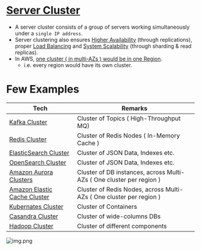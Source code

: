 # [Server Cluster](https://www.racksolutions.com/news/blog/server-cluster-how-it-works/)
- A server cluster consists of a group of servers working simultaneously under a `single IP address`.
- Server clustering also ensures [Higher Availability](HighAvailability.md) (through replications), proper [Load Balancing](LoadBalancer.md) and [System Scalability](Scalability.md) (through sharding & read replicas).
- In AWS, [one cluster ( in multi-AZs ) would be in one Region](../../2_AWSComponents/AWS-Global-Architecture-Region-AZ.md). 
  - i.e. every region would have its own cluster. 

# Few Examples

| Tech                                                                                               | Remarks                                                              |
|----------------------------------------------------------------------------------------------------|----------------------------------------------------------------------|
| [Kafka Cluster](../4_MessageBrokers/Kafka.md)                                                      | Cluster of Topics ( High-Throughput MQ)                              |                     
| [Redis Cluster](../3_DatabaseComponents/NoSQL-Databases/Redis/RedisCluster.md)                     | Cluster of Redis Nodes ( In-Memory Cache )                           |
| [ElasticSearch Cluster](../3_DatabaseComponents/NoSQL-Databases/ElasticSearch/ElasticSearchCluster.md) | Cluster of JSON Data, Indexes etc.                                   |
| [OpenSearch Cluster](../../2_AWSComponents/6_DatabaseServices/AmazonOpenSearch.md)                 | Cluster of JSON Data, Indexes etc.                                   |
| [Amazon Aurora Clusters](../../2_AWSComponents/6_DatabaseServices/AmazonAurora/AuroraDBClusters.md) | Cluster of DB instances, across Multi-AZs ( One cluster per region ) |
| [Amazon Elastic Cache Cluster](../../2_AWSComponents/6_DatabaseServices/AmazonElasicCache.md)      | Cluster of Redis Nodes, across Multi-AZs ( One cluster per region )  |
| [Kubernates Cluster](../6_DevOps/Kubernates.md)                                                    | Cluster of Containers                                                |
| [Casandra Cluster](../3_DatabaseComponents/NoSQL-Databases/ApacheCasandra.md)                      | Cluster of wide-columns DBs                                          |
| [Hadoop Cluster](../5_BigDataComponents/ApacheHadoop)                                                                                 | Cluster of different components                                      |



![img.png](assests/server_cluster_img.png)